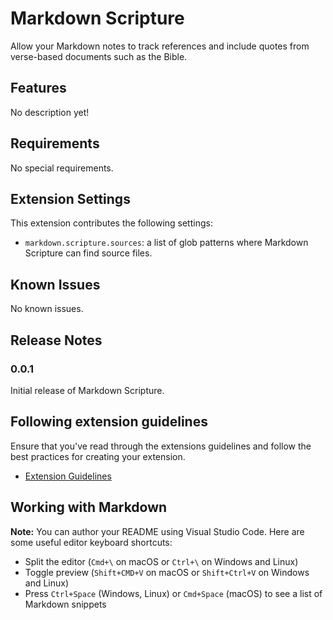 # Markdown Scripture

Allow your Markdown notes to track references and include quotes from verse-based documents such as the Bible.

## Features

No description yet!

## Requirements

No special requirements.

## Extension Settings

This extension contributes the following settings:

* `markdown.scripture.sources`: a list of glob patterns where Markdown Scripture can find source files.

## Known Issues

No known issues.

## Release Notes

### 0.0.1

Initial release of Markdown Scripture.

## Following extension guidelines

Ensure that you've read through the extensions guidelines and follow the best practices for creating your extension.

* [Extension Guidelines](https://code.visualstudio.com/api/references/extension-guidelines)

## Working with Markdown

**Note:** You can author your README using Visual Studio Code.  Here are some useful editor keyboard shortcuts:

* Split the editor (`Cmd+\` on macOS or `Ctrl+\` on Windows and Linux)
* Toggle preview (`Shift+CMD+V` on macOS or `Shift+Ctrl+V` on Windows and Linux)
* Press `Ctrl+Space` (Windows, Linux) or `Cmd+Space` (macOS) to see a list of Markdown snippets
